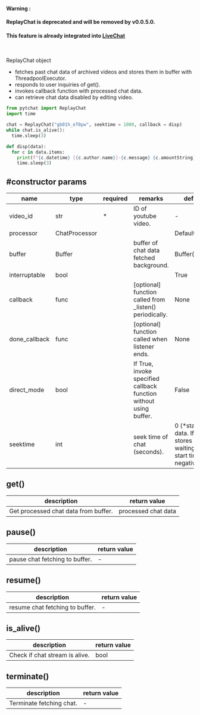 #### Warning : <br>
#### ReplayChat is deprecated and will be removed by v0.0.5.0. <br>
#### This feature is already integrated into [LiveChat](https://github.com/taizan-hokuto/pytchat/wiki/ReplayChat) 
<br>

ReplayChat object 
+ fetches past chat data of archived videos and stores them in buffer with ThreadpoolExecutor.
+ responds to user inquiries of get().
+ invokes callback function with processed chat data.
+ can retrieve chat data disabled by editing video.
```python
from pytchat import ReplayChat
import time

chat = ReplayChat("gb01h_eT0pw", seektime = 1000, callback = disp)
while chat.is_alive():
  time.sleep(3)

def disp(data):
  for c in data.items:
    print(f"{c.datetime} [{c.author.name}]-{c.message} {c.amountString}")
    time.sleep(3)
```
## #constructor params

name|type|required|remarks|default value
---|---|---|---|---
video_id|str|*|ID of youtube video.|-
processor|ChatProcessor|||DefaultProcessor
buffer|Buffer||buffer of chat data fetched background.|Buffer(maxsize=20)
interruptable|bool|||True
callback|func||[optional] function called from _listen() periodically.|None
done_callback|func||[optional] function called when listener ends.|None
direct_mode|bool| |If True, invoke specified callback function without using buffer.|False
seektime|int| |seek time of chat (seconds).|0 (*start of chat data. If youtube stores chatdata of waiting time, the start timestamp is negative value.)
## get()
description|return value
---|---
Get processed chat data from buffer.|processed chat data

## pause()
description|return value
---|---
pause chat fetching to buffer.|-

## resume()
description|return value
---|---
resume chat fetching to buffer.|-

## is_alive()
description|return value
---|---
Check if chat stream is alive.|bool

## terminate()
description|return value
---|---
Terminate fetching chat.|-


